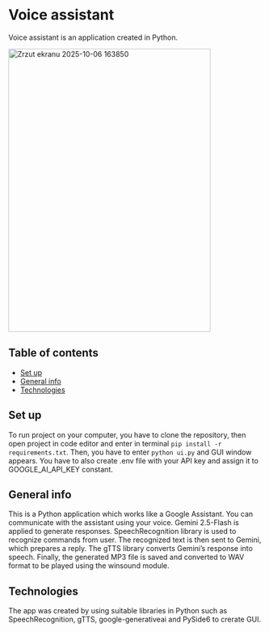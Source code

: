 # Voice assistant
Voice assistant is an application created in Python.

<img width="400" height="559" alt="Zrzut ekranu 2025-10-06 163850" src="https://github.com/user-attachments/assets/a10ce590-c5be-4367-a696-a14e800f0f1d" />

## Table of contents
* [Set up](#set-up)
* [General info](#general-info)
* [Technologies](#technologies)

## Set up
To run project on your computer, you have to clone the repository, then open project in code editor and enter in terminal `pip install -r requirements.txt`. Then, you have to enter `python ui.py` and GUI window appears. You have to also create .env file with your API key and assign it to GOOGLE_AI_API_KEY constant.

## General info
This is a Python application which works like a Google Assistant. You can communicate with the assistant using your voice. Gemini 2.5-Flash is applied to generate responses.
SpeechRecognition library is used to recognize commands from user. The recognized text is then sent to Gemini, which prepares a reply. The gTTS library converts Gemini’s response into speech. Finally, the generated MP3 file is saved and converted to WAV format to be played using the winsound module.

## Technologies
The app was created by using suitable libraries in Python such as SpeechRecognition, gTTS, google-generativeai and PySide6 to crerate GUI.
